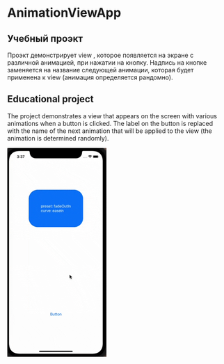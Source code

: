 # AnimationViewApp

## Учебный проэкт
Проэкт демонстрирует view , которое появляется на экране с различной анимацией, при нажатии на кнопку.
Надпись на кнопке заменяется на название следующей анимации, которая будет применена к view (анимация определяется рандомно).

## Educational project
The project demonstrates a view that appears on the screen with various animations when a button is clicked.
The label on the button is replaced with the name of the next animation that will be applied to the view (the animation is determined randomly).


![image](AnimationViewApp/Assets.xcassets/Animation.gif)
